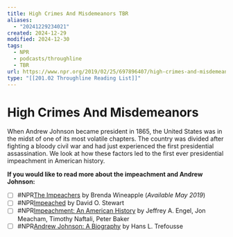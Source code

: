 ```yaml
---
title: High Crimes And Misdemeanors TBR
aliases:
  - "20241229234021"
created: 2024-12-29
modified: 2024-12-30
tags:
  - NPR
  - podcasts/throughline
  - TBR
url: https://www.npr.org/2019/02/25/697896407/high-crimes-and-misdemeanors
type: "[[201.02 Throughline Reading List]]"
---
```

# High Crimes And Misdemeanors

When Andrew Johnson became president in 1865, the United States was in the midst of one of its most volatile chapters. The country was divided after fighting a bloody civil war and had just experienced the first presidential assassination. We look at how these factors led to the first ever presidential impeachment in American history.

**If you would like to read more about the impeachment and Andrew Johnson:**

- [ ] #NPR[The Impeachers](https://www.penguinrandomhouse.com/books/251429/the-impeachers-by-brenda-wineapple/) by Brenda Wineapple (_Available May 2019_)
- [ ] #NPR[Impeached](https://www.goodreads.com/book/show/6117926-impeached) by David O. Stewart
- [ ] #NPR[Impeachment: An American History](https://www.goodreads.com/book/show/40588307-impeachment) by Jeffrey A. Engel, Jon Meacham, Timothy Naftali, Peter Baker
- [ ] #NPR[Andrew Johnson: A Biography](https://www.goodreads.com/book/show/1551844.Andrew_Johnson) by Hans L. Trefousse

